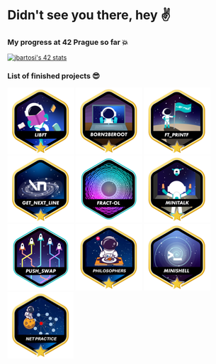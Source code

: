 # Didn't see you there, hey ✌️

### My progress at 42 Prague so far 💥

[![jbartosi's 42 stats](https://badge.mediaplus.ma/starryblue/jbartosi?1337Badge=off&UM6P=off)](https://github.com/oakoudad/badge42)

### List of finished projects 😎

<a href="https://github.com/AntessTerra/libft">![libft](libft-bonus.png)</a>
![born2beroot](born2beroot-bonus.png)
<a href="https://github.com/AntessTerra/ft_printf">![printf](ft_printf-bonus.png)</a>
<a href="https://github.com/AntessTerra/get_next_line">![nextline](get_next_line-bonus.png)</a>
<a href="https://github.com/AntessTerra/fract-ol">![fractol](fract-ole.png)</a>
<a href="https://github.com/AntessTerra/minitalk">![minitalk](minitalk-bonus.png)</a>
<a href="https://github.com/AntessTerra/push_swap">![pushswap](push_swap.png)</a>
<a href="https://github.com/AntessTerra/deadly_philosophy">![philosophers](philosophers-bonus.png)</a>
<a href="https://github.com/AntessTerra/minishell">![philosophers](minishell-bonus2.png)</a>
<a href="https://github.com/AntessTerra/net_practice">![net-practice](net_practice-bonus.png)</a>
